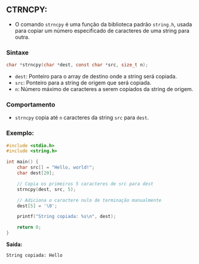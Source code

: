 ## CTRNCPY: 
- O comando `strncpy` é uma função da biblioteca padrão `string.h`, usada para copiar um número especificado de caracteres de uma string para outra. 

### Sintaxe

```c
char *strncpy(char *dest, const char *src, size_t n);
```

- `dest`: Ponteiro para o array de destino onde a string será copiada.
- `src`: Ponteiro para a string de origem que será copiada.
- `n`: Número máximo de caracteres a serem copiados da string de origem.

### Comportamento
- `strncpy` copia até `n` caracteres da string `src` para `dest`.

### Exemplo:


```c
#include <stdio.h>
#include <string.h>

int main() {
    char src[] = "Hello, world!";
    char dest[20];

    // Copia os primeiros 5 caracteres de src para dest
    strncpy(dest, src, 5);

    // Adiciona o caractere nulo de terminação manualmente
    dest[5] = '\0';

    printf("String copiada: %s\n", dest);

    return 0;
}
```

**Saída:**
```
String copiada: Hello
```
